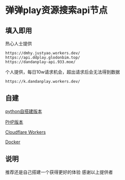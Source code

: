 # 弹弹play资源搜索api节点

## 填入即用
热心人士提供
```
https://dmhy.justyao.workers.dev/
https://api.ddplay.glodonbim.top/
https://dandanplay-api.933.moe/
```

个人提供，每日10w请求机会，超出请求后会无法得到数据
```
https://k.dandanplay.workers.dev/
```
## 自建
[python自搭建版本](https://pastebin.ubuntu.com/p/mGP7JRpBtd/)

[PHP版本](https://gitee.com/lianxun/dandan)

[Cloudflare Workers](https://github.com/LussacZheng/dandanplay-resource-service)

[Docker](https://github.com/IllyaTheHath/dandan-api)
## 说明
推荐还是自己搭建一个获得更好的体验
感谢以上提供者
